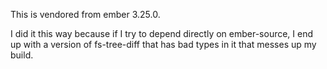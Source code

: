 This is vendored from ember 3.25.0.

I did it this way because if I try to depend directly on ember-source, I end up with a version of fs-tree-diff that has bad types in it that messes up my build.
